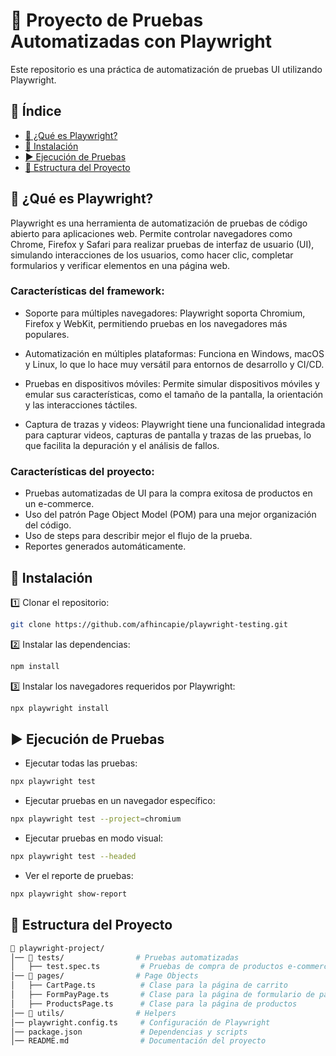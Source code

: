 # 🧪 Proyecto de Pruebas Automatizadas con Playwright  

Este repositorio es una práctica de automatización de pruebas UI utilizando Playwright.

## 🚀 Índice  
- [📌 ¿Qué es Playwright?](#-qué-es-playwright)  
- [🔧 Instalación](#-instalación)  
- [▶️ Ejecución de Pruebas](#️-ejecución-de-pruebas)  
- [📄 Estructura del Proyecto](#-estructura-del-proyecto)  

## 📌 ¿Qué es Playwright?

Playwright es una herramienta de automatización de pruebas de código abierto para aplicaciones web. Permite controlar navegadores como Chrome, Firefox y Safari para realizar pruebas de interfaz de usuario (UI), simulando interacciones de los usuarios, como hacer clic, completar formularios y verificar elementos en una página web. 
### Características del framework: 
- Soporte para múltiples navegadores: Playwright soporta Chromium, Firefox y WebKit, permitiendo pruebas en los navegadores más populares.

- Automatización en múltiples plataformas: Funciona en Windows, macOS y Linux, lo que lo hace muy versátil para entornos de desarrollo y CI/CD.

- Pruebas en dispositivos móviles: Permite simular dispositivos móviles y emular sus características, como el tamaño de la pantalla, la orientación y las interacciones táctiles.

- Captura de trazas y videos: Playwright tiene una funcionalidad integrada para capturar videos, capturas de pantalla y trazas de las pruebas, lo que facilita la depuración y el análisis de fallos.

### Características del proyecto:

- Pruebas automatizadas de UI para la compra exitosa de productos en un e-commerce.
- Uso del patrón Page Object Model (POM) para una mejor organización del código.
- Uso de steps para describir mejor el flujo de la prueba.
- Reportes generados automáticamente.

## 🔧 Instalación  

1️⃣ Clonar el repositorio:  
```bash
git clone https://github.com/afhincapie/playwright-testing.git
```

2️⃣ Instalar las dependencias:
```bash
npm install
```

3️⃣ Instalar los navegadores requeridos por Playwright:
```bash
npx playwright install
```

## ▶️ Ejecución de Pruebas

- Ejecutar todas las pruebas:
```bash
npx playwright test
```
- Ejecutar pruebas en un navegador específico:

```bash
npx playwright test --project=chromium
```

- Ejecutar pruebas en modo visual:

```bash
npx playwright test --headed
```

- Ver el reporte de pruebas:

```bash
npx playwright show-report
```

## 📄 Estructura del Proyecto
```bash
📂 playwright-project/
│── 📂 tests/                # Pruebas automatizadas
│   ├── test.spec.ts         # Pruebas de compra de productos e-commerce
│── 📂 pages/                # Page Objects
│   ├── CartPage.ts          # Clase para la página de carrito
│   ├── FormPayPage.ts       # Clase para la página de formulario de pago
│   ├── ProductsPage.ts      # Clase para la página de productos
│── 📂 utils/                # Helpers
│── playwright.config.ts     # Configuración de Playwright
│── package.json             # Dependencias y scripts
│── README.md                # Documentación del proyecto
```
